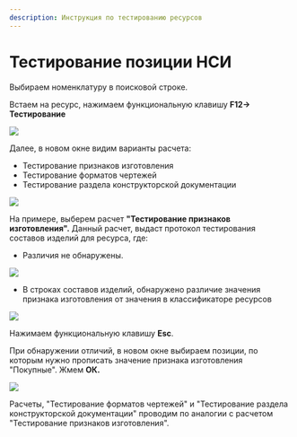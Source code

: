 ```yaml
---
description: Инструкция по тестированию ресурсов
---
```


# Тестирование позиции НСИ

Выбираем номенклатуру в поисковой строке.

Встаем на ресурс, нажимаем функциональную клавишу **F12-> Тестирование**

![](<../../../.gitbook/assets/0 (136).png>)

Далее, в новом окне видим варианты расчета:

* Тестирование признаков изготовления
* Тестирование форматов чертежей
* Тестирование раздела конструкторской документации

![](<../../../.gitbook/assets/1 (15).png>)

На примере, выберем расчет **"Тестирование признаков изготовления".** Данный расчет, выдаст протокол тестирования составов изделий для ресурса, где:

* Различия не обнаружены.

![](<../../../.gitbook/assets/2 (87).png>)

* В строках составов изделий, обнаружено различие значения признака изготовления от значения в классификаторе ресурсов

![](<../../../.gitbook/assets/3 (106).png>)

Нажимаем функциональную клавишу **Esc**.

При обнаружении отличий, в новом окне выбираем позиции, по которым нужно прописать значение признака изготовления "Покупные". Жмем **ОК.**

![](<../../../.gitbook/assets/4 (100).png>)

Расчеты, "Тестирование форматов чертежей" и "Тестирование раздела конструкторской документации" проводим по аналогии с расчетом "Тестирование признаков изготовления".
